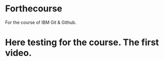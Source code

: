 # Forthecourse
For the course of IBM Git &amp; Github.
# Here testing for the course. The first video.
